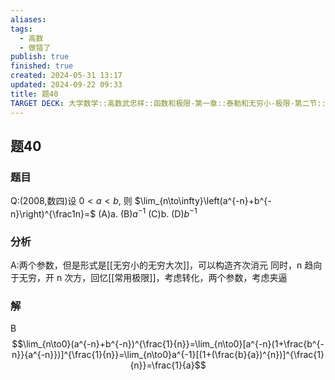 ```yaml
---
aliases: 
tags:
  - 高数
  - 做错了
publish: true
finished: true
created: 2024-05-31 13:17
updated: 2024-09-22 09:33
title: 题40
TARGET DECK: 大学数学::高数武忠祥::函数和极限-第一章::泰勒和无穷小-极限-第二节::例题第1章第2节::题40
---
```

## 题40
### 题目
Q:(2008,数四)设 $0<a<b,$ 则 $\lim_{n\to\infty}\left(a^{-n}+b^{-n}\right)^{\frac1n}=$ 
(A)a.
(B)$a^{-1}$
(C)b.
(D)$b^{-1}$
### 分析
A:两个参数，但是形式是[[无穷小的无穷大次]]，可以构造齐次消元
同时，n 趋向于无穷，开 n 次方，回忆[[常用极限]]，考虑转化，两个参数，考虑夹逼
### 解
B
$$\lim_{n\to0}(a^{-n}+b^{-n})^{\frac{1}{n}}=\lim_{n\to0}[a^{-n}(1+\frac{b^{-n}}{a^{-n}})]^{\frac{1}{n}}=\lim_{n\to0}a^{-1}[(1+(\frac{b}{a})^{n})]^{\frac{1}{n}}=\frac{1}{a}$$
<!--ID: 1726998011852-->

